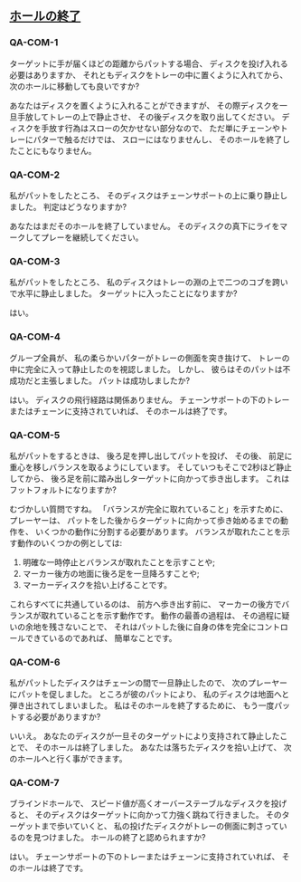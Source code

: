 ## [ホールの終了](807)

### QA-COM-1
ターゲットに手が届くほどの距離からパットする場合、
ディスクを投げ入れる必要はありますか、
それともディスクをトレーの中に置くように入れてから、
次のホールに移動しても良いですか?

あなたはディスクを置くように入れることができますが、
その際ディスクを一旦手放してトレーの上で静止させ、
その後ディスクを取り出してください。
ディスクを手放す行為はスローの欠かせない部分なので、
ただ単にチェーンやトレーにパターで触るだけでは、
スローにはなりませんし、
そのホールを終了したことにもなりません。

### QA-COM-2
私がパットをしたところ、
そのディスクはチェーンサポートの上に乗り静止しました。
判定はどうなりますか?

あなたはまだそのホールを終了していません。
そのディスクの真下にライをマークしてプレーを継続してください。

### QA-COM-3
私がパットをしたところ、
私のディスクはトレーの淵の上で二つのコブを跨いで水平に静止しました。
ターゲットに入ったことになりますか?

はい。

### QA-COM-4
グループ全員が、
私の柔らかいパターがトレーの側面を突き抜けて、
トレーの中に完全に入って静止したのを視認しました。
しかし、
彼らはそのパットは不成功だと主張しました。
パットは成功しましたか?

はい。
ディスクの飛行経路は関係ありません。
チェーンサポートの下のトレーまたはチェーンに支持されていれば、
そのホールは終了です。

### QA-COM-5
私がパットをするときは、
後ろ足を押し出してパットを投げ、
その後、
前足に重心を移しバランスを取るようにしています。
そしていつもそこで2秒ほど静止してから、
後ろ足を前に踏み出しターゲットに向かって歩き出します。
これはフットフォルトになりますか?

むづかしい質問ですね。
「バランスが完全に取れていること」を示すために、
プレーヤーは、
パットをした後からターゲットに向かって歩き始めるまでの動作を、
いくつかの動作に分割する必要があります。
バランスが取れたことを示す動作のいくつかの例としては:

1. 明確な一時停止とバランスが取れたことを示すことや;
1. マーカー後方の地面に後ろ足を一旦降ろすことや;
1. マーカーディスクを拾い上げることです。

これらすべてに共通しているのは、
前方へ歩き出す前に、
マーカーの後方でバランスが取れていることを示す動作です。
動作の最善の過程は、
その過程に疑いの余地を残さないことで、
それはパットした後に自身の体を完全にコントロールできているのであれば、
簡単なことです。

### QA-COM-6
私がパットしたディスクはチェーンの間で一旦静止したので、
次のプレーヤーにパットを促しました。
ところが彼のパットにより、
私のディスクは地面へと弾き出されてしまいました。
私はそのホールを終了するために、
もう一度パットする必要がありますか?

いいえ。
あなたのディスクが一旦そのターゲットにより支持されて静止したことで、
そのホールは終了しました。
あなたは落ちたディスクを拾い上げて、
次のホールへと行く事ができます。

### QA-COM-7
ブラインドホールで、
スピード値が高くオーバーステーブルなディスクを投げると、
そのディスクはターゲットに向かって力強く跳ねて行きました。
そのターゲットまで歩いていくと、
私の投げたディスクがトレーの側面に刺さっているのを見つけました。
ホールの終了と認められますか?

はい。
チェーンサポートの下のトレーまたはチェーンに支持されていれば、
そのホールは終了です。
